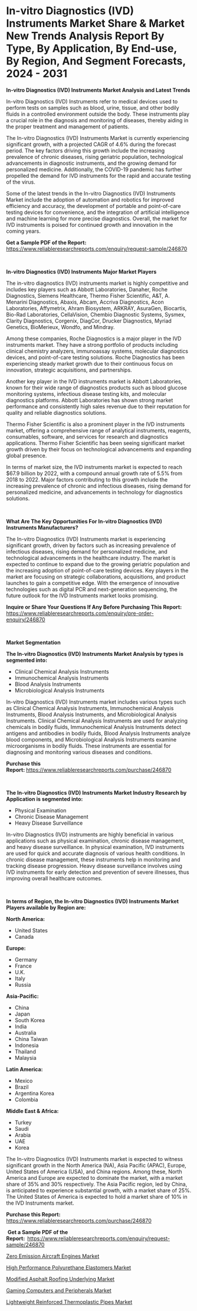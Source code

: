 <p><h1>In-vitro Diagnostics (IVD) Instruments Market Share & Market New Trends Analysis Report By Type, By Application, By End-use, By Region, And Segment Forecasts, 2024 - 2031</h1></p><p><strong>In-vitro Diagnostics (IVD) Instruments Market Analysis and Latest Trends</strong></p>
<p><p>In-vitro Diagnostics (IVD) Instruments refer to medical devices used to perform tests on samples such as blood, urine, tissue, and other bodily fluids in a controlled environment outside the body. These instruments play a crucial role in the diagnosis and monitoring of diseases, thereby aiding in the proper treatment and management of patients.</p><p>The In-vitro Diagnostics (IVD) Instruments Market is currently experiencing significant growth, with a projected CAGR of 4.6% during the forecast period. The key factors driving this growth include the increasing prevalence of chronic diseases, rising geriatric population, technological advancements in diagnostic instruments, and the growing demand for personalized medicine. Additionally, the COVID-19 pandemic has further propelled the demand for IVD instruments for the rapid and accurate testing of the virus.</p><p>Some of the latest trends in the In-vitro Diagnostics (IVD) Instruments Market include the adoption of automation and robotics for improved efficiency and accuracy, the development of portable and point-of-care testing devices for convenience, and the integration of artificial intelligence and machine learning for more precise diagnostics. Overall, the market for IVD instruments is poised for continued growth and innovation in the coming years.</p></p>
<p><strong>Get a Sample PDF of the Report:&nbsp;</strong> <a href="https://www.reliableresearchreports.com/enquiry/request-sample/246870">https://www.reliableresearchreports.com/enquiry/request-sample/246870</a></p>
<p>&nbsp;</p>
<p><strong>In-vitro Diagnostics (IVD) Instruments Major Market Players</strong></p>
<p><p>The in-vitro diagnostics (IVD) instruments market is highly competitive and includes key players such as Abbott Laboratories, Danaher, Roche Diagnostics, Siemens Healthcare, Thermo Fisher Scientific, A&T, A. Menarini Diagnostics, Abaxis, Abcam, Accriva Diagnostics, Acon Laboratories, Affymetrix, Ahram Biosystem, ARKRAY, AsuraGen, Biocartis, Bio-Rad Laboratories, CellaVision, Chembio Diagnostic Systems, Sysmex, Clarity Diagnostics, Corgenix, DiagCor, Drucker Diagnostics, Myriad Genetics, BioMerieux, Wondfo, and Mindray.</p><p>Among these companies, Roche Diagnostics is a major player in the IVD instruments market. They have a strong portfolio of products including clinical chemistry analyzers, immunoassay systems, molecular diagnostics devices, and point-of-care testing solutions. Roche Diagnostics has been experiencing steady market growth due to their continuous focus on innovation, strategic acquisitions, and partnerships.</p><p>Another key player in the IVD instruments market is Abbott Laboratories, known for their wide range of diagnostics products such as blood glucose monitoring systems, infectious disease testing kits, and molecular diagnostics platforms. Abbott Laboratories has shown strong market performance and consistently high sales revenue due to their reputation for quality and reliable diagnostics solutions.</p><p>Thermo Fisher Scientific is also a prominent player in the IVD instruments market, offering a comprehensive range of analytical instruments, reagents, consumables, software, and services for research and diagnostics applications. Thermo Fisher Scientific has been seeing significant market growth driven by their focus on technological advancements and expanding global presence.</p><p>In terms of market size, the IVD instruments market is expected to reach $67.9 billion by 2022, with a compound annual growth rate of 5.5% from 2018 to 2022. Major factors contributing to this growth include the increasing prevalence of chronic and infectious diseases, rising demand for personalized medicine, and advancements in technology for diagnostics solutions.</p></p>
<p>&nbsp;</p>
<p><strong>What Are The Key Opportunities For In-vitro Diagnostics (IVD) Instruments Manufacturers?</strong></p>
<p><p>The In-vitro Diagnostics (IVD) Instruments market is experiencing significant growth, driven by factors such as increasing prevalence of infectious diseases, rising demand for personalized medicine, and technological advancements in the healthcare industry. The market is expected to continue to expand due to the growing geriatric population and the increasing adoption of point-of-care testing devices. Key players in the market are focusing on strategic collaborations, acquisitions, and product launches to gain a competitive edge. With the emergence of innovative technologies such as digital PCR and next-generation sequencing, the future outlook for the IVD Instruments market looks promising.</p></p>
<p><strong>Inquire or Share Your Questions If Any Before Purchasing This Report:</strong> <a href="https://www.reliableresearchreports.com/enquiry/pre-order-enquiry/246870">https://www.reliableresearchreports.com/enquiry/pre-order-enquiry/246870</a></p>
<p>&nbsp;</p>
<p><strong>Market Segmentation</strong></p>
<p><strong>The In-vitro Diagnostics (IVD) Instruments Market Analysis by types is segmented into:</strong></p>
<p><ul><li>Clinical Chemical Analysis Instruments</li><li>Immunochemical Analysis Instruments</li><li>Blood Analysis Instruments</li><li>Microbiological Analysis Instruments</li></ul></p>
<p><p>In-vitro Diagnostics (IVD) Instruments market includes various types such as Clinical Chemical Analysis Instruments, Immunochemical Analysis Instruments, Blood Analysis Instruments, and Microbiological Analysis Instruments. Clinical Chemical Analysis Instruments are used for analyzing chemicals in bodily fluids, Immunochemical Analysis Instruments detect antigens and antibodies in bodily fluids, Blood Analysis Instruments analyze blood components, and Microbiological Analysis Instruments examine microorganisms in bodily fluids. These instruments are essential for diagnosing and monitoring various diseases and conditions.</p></p>
<p><strong>Purchase this Report:&nbsp;</strong><a href="https://www.reliableresearchreports.com/purchase/246870">https://www.reliableresearchreports.com/purchase/246870</a></p>
<p>&nbsp;</p>
<p><strong>The In-vitro Diagnostics (IVD) Instruments Market Industry Research by Application is segmented into:</strong></p>
<p><ul><li>Physical Examination</li><li>Chronic Disease Management</li><li>Heavy Disease Surveillance</li></ul></p>
<p><p>In-vitro Diagnostics (IVD) instruments are highly beneficial in various applications such as physical examination, chronic disease management, and heavy disease surveillance. In physical examination, IVD instruments are used for quick and accurate diagnosis of various health conditions. In chronic disease management, these instruments help in monitoring and tracking disease progression. Heavy disease surveillance involves using IVD instruments for early detection and prevention of severe illnesses, thus improving overall healthcare outcomes.</p></p>
<p>&nbsp;</p>
<p><strong>In terms of Region, the In-vitro Diagnostics (IVD) Instruments Market Players available by Region are:</strong></p>
<p>
    <p> <strong> North America: </strong>
        <ul>
            <li>United States</li>
            <li>Canada</li>
        </ul>
        </p> 
    <p> <strong> Europe: </strong>
        <ul>
            <li>Germany</li>
            <li>France</li>
            <li>U.K.</li>
            <li>Italy</li>
            <li>Russia</li>
        </ul>
        </p> 
    <p> <strong> Asia-Pacific: </strong>
        <ul>
            <li>China</li>
            <li>Japan</li>
            <li>South Korea</li>
            <li>India</li>
            <li>Australia</li>
            <li>China Taiwan</li>
            <li>Indonesia</li>
            <li>Thailand</li>
            <li>Malaysia</li>
        </ul>
        </p> 
    <p> <strong> Latin America: </strong>
        <ul>
            <li>Mexico</li>
            <li>Brazil</li>
            <li>Argentina Korea</li>
            <li>Colombia</li>
        </ul>
        </p> 
    <p> <strong> Middle East & Africa: </strong>
        <ul>
            <li>Turkey</li>
            <li>Saudi</li>
            <li>Arabia</li>
            <li>UAE</li>
            <li>Korea</li>
        </ul>
    </p>
    </p>
<p><p>The In-vitro Diagnostics (IVD) Instruments market is expected to witness significant growth in the North America (NA), Asia Pacific (APAC), Europe, United States of America (USA), and China regions. Among these, North America and Europe are expected to dominate the market, with a market share of 35% and 30% respectively. The Asia Pacific region, led by China, is anticipated to experience substantial growth, with a market share of 25%. The United States of America is expected to hold a market share of 10% in the IVD Instruments market.</p></p>
<p><strong>Purchase this Report: </strong><a href="https://www.reliableresearchreports.com/purchase/246870">https://www.reliableresearchreports.com/purchase/246870</a></p>
<p>&nbsp;<strong>Get a Sample PDF of the Report:&nbsp;&nbsp;</strong><a href="https://www.reliableresearchreports.com/enquiry/request-sample/246870">https://www.reliableresearchreports.com/enquiry/request-sample/246870</a></p>
<p><strong></strong></p>
<p><p><a href="https://funky-papaya-cf4.notion.site/Zero-Emission-Aircraft-Engines-Market-Provides-Detailed-Segmentation-of-this-Market-based-on-Type-A-6964f49ab5904c9cafcc179bcc5de7e0">Zero Emission Aircraft Engines Market</a></p><p><a href="https://confirmed-shield-e13.notion.site/High-Performance-Polyurethane-Elastomers-Market-Research-Report-Unlocks-Analysis-on-the-Market-Finan-6e2bde5ff1b44ce99cb9282bd8e107b9">High Performance Polyurethane Elastomers Market</a></p><p><a href="https://view.publitas.com/reportprime-1/modified-asphalt-roofing-underlying-market-analysis-and-market-size-global-industry-overview-market-segmentation-and-forecast-2024-to-2031/">Modified Asphalt Roofing Underlying Market</a></p><p><a href="https://view.publitas.com/reportprime-1/gaming-computers-and-peripherals-market-size-growth-outlook-from-2024-to-2031-projecting-at-markets-trends-analysis-by-application-regional-outlook-and-revenue/">Gaming Computers and Peripherals Market</a></p><p><a href="https://sore-arch-6db.notion.site/Lightweight-Reinforced-Thermoplastic-Pipes-Market-Size-and-Growth-Market-Segmentation-Regional-and-e84cad390e6f422cb8a677a2630e11d2">Lightweight Reinforced Thermoplastic Pipes Market</a></p></p>